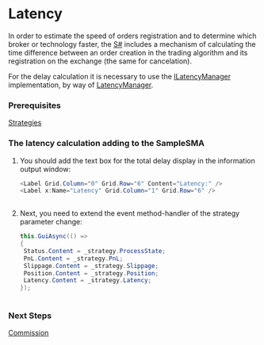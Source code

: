 # Latency

In order to estimate the speed of orders registration and to determine which broker or technology faster, the [S\#](StockSharpAbout.md) includes a mechanism of calculating the time difference between an order creation in the trading algorithm and its registration on the exchange (the same for cancelation).

For the delay calculation it is necessary to use the [ILatencyManager](xref:StockSharp.Algo.Latency.ILatencyManager) implementation, by way of [LatencyManager](xref:StockSharp.Algo.Latency.LatencyManager).

### Prerequisites

[Strategies](Strategy.md)

### The latency calculation adding to the SampleSMA

1. You should add the text box for the total delay display in the information output window:

   ```cs
   <Label Grid.Column="0" Grid.Row="6" Content="Latency:" />
   <Label x:Name="Latency" Grid.Column="1" Grid.Row="6" />
   						
   ```
2. Next, you need to extend the event method\-handler of the strategy parameter change:

   ```cs
   this.GuiAsync(() =>
   {
   	Status.Content = _strategy.ProcessState;
   	PnL.Content = _strategy.PnL;
   	Slippage.Content = _strategy.Slippage;
   	Position.Content = _strategy.Position;
   	Latency.Content = _strategy.Latency;
   });
   						
   ```

### Next Steps

[Commission](Commissions.md)
